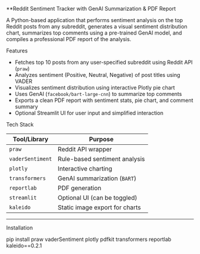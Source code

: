 **Reddit Sentiment Tracker with GenAI Summarization & PDF Report

A Python-based application that performs sentiment analysis on the top Reddit posts from any subreddit, generates a visual sentiment distribution chart, summarizes top comments using a pre-trained GenAI model, and compiles a professional PDF report of the analysis.


Features

- Fetches top 10 posts from any user-specified subreddit using Reddit API (`praw`)
- Analyzes sentiment (Positive, Neutral, Negative) of post titles using VADER
- Visualizes sentiment distribution using interactive Plotly pie chart
- Uses GenAI (`facebook/bart-large-cnn`) to summarize top comments
- Exports a clean PDF report with sentiment stats, pie chart, and comment summary
- Optional Streamlit UI for user input and simplified interaction

 Tech Stack

| Tool/Library      | Purpose                                 |
|------------------|-----------------------------------------|
| `praw`            | Reddit API wrapper                      |
| `vaderSentiment`  | Rule-based sentiment analysis           |
| `plotly`          | Interactive charting                    |
| `transformers`    | GenAI summarization (`BART`)            |
| `reportlab`       | PDF generation                          |
| `streamlit`       | Optional UI (can be toggled)            |
| `kaleido`         | Static image export for charts          |

---

Installation

pip install praw vaderSentiment plotly pdfkit transformers reportlab kaleido==0.2.1
